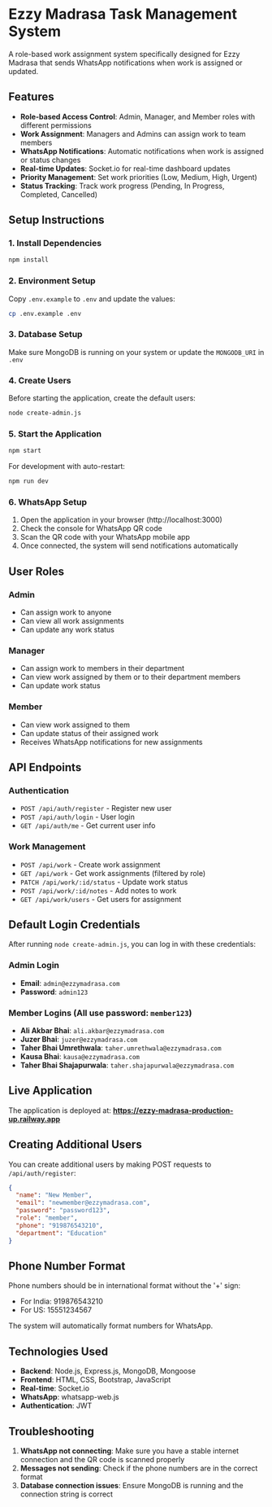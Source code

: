 # Ezzy Madrasa Task Management System

A role-based work assignment system specifically designed for Ezzy Madrasa that sends WhatsApp notifications when work is assigned or updated.

## Features

- **Role-based Access Control**: Admin, Manager, and Member roles with different permissions
- **Work Assignment**: Managers and Admins can assign work to team members
- **WhatsApp Notifications**: Automatic notifications when work is assigned or status changes
- **Real-time Updates**: Socket.io for real-time dashboard updates
- **Priority Management**: Set work priorities (Low, Medium, High, Urgent)
- **Status Tracking**: Track work progress (Pending, In Progress, Completed, Cancelled)

## Setup Instructions

### 1. Install Dependencies
```bash
npm install
```

### 2. Environment Setup
Copy `.env.example` to `.env` and update the values:
```bash
cp .env.example .env
```

### 3. Database Setup
Make sure MongoDB is running on your system or update the `MONGODB_URI` in `.env`

### 4. Create Users
Before starting the application, create the default users:
```bash
node create-admin.js
```

### 5. Start the Application
```bash
npm start
```

For development with auto-restart:
```bash
npm run dev
```

### 6. WhatsApp Setup
1. Open the application in your browser (http://localhost:3000)
2. Check the console for WhatsApp QR code
3. Scan the QR code with your WhatsApp mobile app
4. Once connected, the system will send notifications automatically

## User Roles

### Admin
- Can assign work to anyone
- Can view all work assignments
- Can update any work status

### Manager
- Can assign work to members in their department
- Can view work assigned by them or to their department members
- Can update work status

### Member
- Can view work assigned to them
- Can update status of their assigned work
- Receives WhatsApp notifications for new assignments

## API Endpoints

### Authentication
- `POST /api/auth/register` - Register new user
- `POST /api/auth/login` - User login
- `GET /api/auth/me` - Get current user info

### Work Management
- `POST /api/work` - Create work assignment
- `GET /api/work` - Get work assignments (filtered by role)
- `PATCH /api/work/:id/status` - Update work status
- `POST /api/work/:id/notes` - Add notes to work
- `GET /api/work/users` - Get users for assignment

## Default Login Credentials

After running `node create-admin.js`, you can log in with these credentials:

### Admin Login
- **Email**: `admin@ezzymadrasa.com`
- **Password**: `admin123`

### Member Logins (All use password: `member123`)
- **Ali Akbar Bhai**: `ali.akbar@ezzymadrasa.com`
- **Juzer Bhai**: `juzer@ezzymadrasa.com`
- **Taher Bhai Umrethwala**: `taher.umrethwala@ezzymadrasa.com`
- **Kausa Bhai**: `kausa@ezzymadrasa.com`
- **Taher Bhai Shajapurwala**: `taher.shajapurwala@ezzymadrasa.com`

## Live Application

The application is deployed at: **https://ezzy-madrasa-production-up.railway.app**

## Creating Additional Users

You can create additional users by making POST requests to `/api/auth/register`:

```json
{
  "name": "New Member",
  "email": "newmember@ezzymadrasa.com",
  "password": "password123",
  "role": "member",
  "phone": "919876543210",
  "department": "Education"
}
```

## Phone Number Format

Phone numbers should be in international format without the '+' sign:
- For India: 919876543210
- For US: 15551234567

The system will automatically format numbers for WhatsApp.

## Technologies Used

- **Backend**: Node.js, Express.js, MongoDB, Mongoose
- **Frontend**: HTML, CSS, Bootstrap, JavaScript
- **Real-time**: Socket.io
- **WhatsApp**: whatsapp-web.js
- **Authentication**: JWT

## Troubleshooting

1. **WhatsApp not connecting**: Make sure you have a stable internet connection and the QR code is scanned properly
2. **Messages not sending**: Check if the phone numbers are in the correct format
3. **Database connection issues**: Ensure MongoDB is running and the connection string is correct
